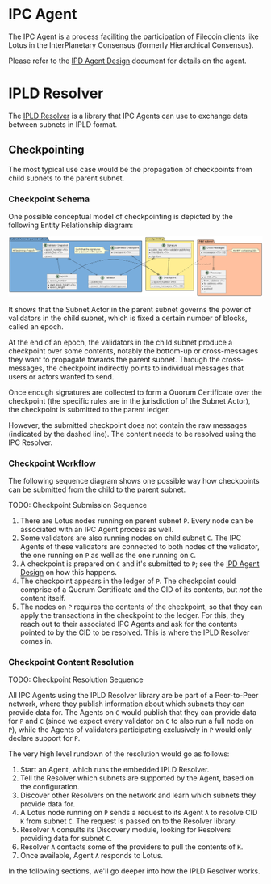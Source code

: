 # IPC Agent

The IPC Agent is a process faciliting the participation of Filecoin clients like Lotus in the InterPlanetary Consensus (formerly Hierarchical Consensus).

Please refer to the [IPD Agent Design](https://docs.google.com/document/d/14lkRRv6MQYnuEfp2GoGngdD8Q5YgfE38D8HTZWKgKf4) document for details on the agent.


# IPLD Resolver

The [IPLD Resolver](../ipld/resolver) is a library that IPC Agents can use to exchange data between subnets in IPLD format.

## Checkpointing

The most typical use case would be the propagation of checkpoints from child subnets to the parent subnet.

### Checkpoint Schema

One possible conceptual model of checkpointing is depicted by the following Entity Relationship diagram:

![Checkpoint Schema](diagrams/checkpoint_schema.png)

It shows that the Subnet Actor in the parent subnet governs the power of validators in the child subnet, which is fixed a certain number of blocks, called an epoch.

At the end of an epoch, the validators in the child subnet produce a checkpoint over some contents, notably the bottom-up or cross-messages they want to propagate towards the parent subnet. Through the cross-messages, the checkpoint indirectly points to individual messages that users or actors wanted to send.

Once enough signatures are collected to form a Quorum Certificate over the checkpoint (the specific rules are in the jurisdiction of the Subnet Actor), the checkpoint is submitted to the parent ledger.

However, the submitted checkpoint does not contain the raw messages (indicated by the dashed line). The content needs to be resolved using the IPC Resolver.

### Checkpoint Workflow

The following sequence diagram shows one possible way how checkpoints can be submitted from the child to the parent subnet.

TODO: Checkpoint Submission Sequence

1. There are Lotus nodes running on parent subnet `P`. Every node can be associated with an IPC Agent process as well.
2. Some validators are also running nodes on child subnet `C`. The IPC Agents of these validators are connected to both nodes of the validator, the one running on `P` as well as the one running on `C`.
3. A checkpoint is prepared on `C` and it's submitted to `P`; see the [IPD Agent Design](https://docs.google.com/document/d/14lkRRv6MQYnuEfp2GoGngdD8Q5YgfE38D8HTZWKgKf4) on how this happens.
4. The checkpoint appears in the ledger of `P`. The checkpoint could comprise of a Quorum Certificate and the CID of its contents, but _not_ the content itself.
5. The nodes on `P` requires the contents of the checkpoint, so that they can apply the transactions in the checkpoint to the ledger. For this, they reach out to their associated IPC Agents and ask for the contents pointed to by the CID to be resolved. This is where the IPLD Resolver comes in.

### Checkpoint Content Resolution

TODO: Checkpoint Resolution Sequence

All IPC Agents using the IPLD Resolver library are be part of a Peer-to-Peer network, where they publish information about which subnets they can provide data for. The Agents on `C` would publish that they can provide data for `P` and `C` (since we expect every validator on `C` to also run a full node on `P`), while the Agents of validators participating exclusively in `P` would only declare support for `P`.

The very high level rundown of the resolution would go as follows:

1. Start an Agent, which runs the embedded IPLD Resolver.
2. Tell the Resolver which subnets are supported by the Agent, based on the configuration.
3. Discover other Resolvers on the network and learn which subnets they provide data for.
4. A Lotus node running on `P` sends a request to its Agent `A` to resolve CID `K` from subnet `C`. The request is passed on to the Resolver library.
5. Resolver `A` consults its Discovery module, looking for Resolvers providing data for subnet `C`.
6. Resolver `A` contacts some of the providers to pull the contents of `K`.
7. Once available, Agent `A` responds to Lotus.

In the following sections, we'll go deeper into how the IPLD Resolver works.
